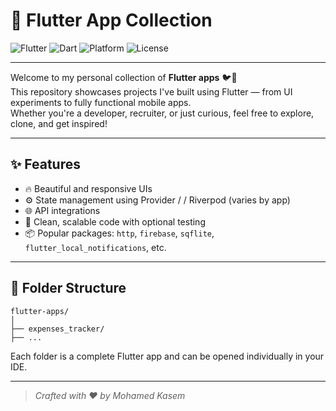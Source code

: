 # 🚀 Flutter App Collection

![Flutter](https://img.shields.io/badge/Flutter-%2302569B.svg?style=for-the-badge&logo=flutter&logoColor=white)
![Dart](https://img.shields.io/badge/Dart-%230175C2.svg?style=for-the-badge&logo=dart&logoColor=white)
![Platform](https://img.shields.io/badge/Mobile-Android%20%7C%20iOS-green?style=for-the-badge)
![License](https://img.shields.io/badge/License-MIT-yellow.svg?style=for-the-badge)

---

Welcome to my personal collection of **Flutter apps** 🐦💙  
This repository showcases projects I've built using Flutter — from UI experiments to fully functional mobile apps.  
Whether you're a developer, recruiter, or just curious, feel free to explore, clone, and get inspired!

---

## ✨ Features

- 🔥 Beautiful and responsive UIs
- ⚙️ State management using Provider / / Riverpod (varies by app)
- 🌐 API integrations
- 🧪 Clean, scalable code with optional testing
- 📦 Popular packages: `http`, `firebase`, `sqflite`, `flutter_local_notifications`, etc.

---

## 📂 Folder Structure

```
flutter-apps/
│
├── expenses_tracker/
├── ...
```

Each folder is a complete Flutter app and can be opened individually in your IDE.

---
> *Crafted with ❤️ by Mohamed Kasem*
